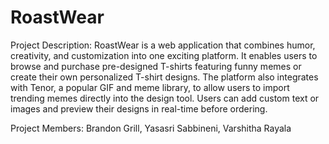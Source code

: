 # RoastWear
Project Description:
RoastWear is a web application that combines humor, creativity, and customization into one exciting platform. It enables users to browse and purchase pre-designed T-shirts featuring funny memes or create their own personalized T-shirt designs. The platform also integrates with Tenor, a popular GIF and meme library, to allow users to import trending memes directly into the design tool. Users can add custom text or images and preview their designs in real-time before ordering.

Project Members:
Brandon Grill,
Yasasri Sabbineni, 
Varshitha Rayala

